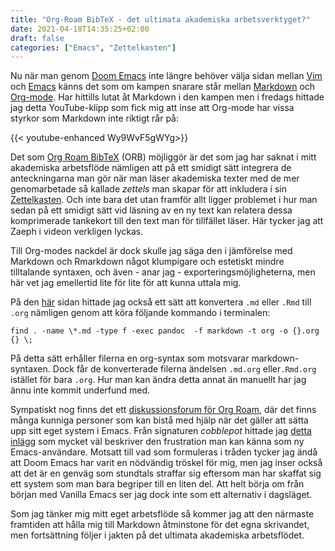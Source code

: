 ```yaml
---
title: "Org-Roam BibTeX - det ultimata akademiska arbetsverktyget?"
date: 2021-04-18T14:35:25+02:00
draft: false
categories: ["Emacs", "Zettelkasten"]
---
```


Nu när man genom [Doom Emacs](https://archive.fo/6YEPi) inte längre behöver välja sidan mellan [Vim](https://www.vim.org/) och [Emacs](https://www.gnu.org/software/emacs/) känns det som om kampen snarare står mellan [Markdown](https://en.wikipedia.org/wiki/Markdown) och [Org-mode](https://en.wikipedia.org/wiki/Org-mode). Har hittills lutat åt Markdown i den kampen men i fredags hittade jag detta YouTube-klipp som fick mig att inse att Org-mode har vissa styrkor som Markdown inte riktigt rår på:

{{< youtube-enhanced Wy9WvF5gWYg>}}

Det som [Org Roam BibTeX](https://github.com/org-roam/org-roam-bibtex) (ORB) möjliggör är det som jag har saknat i mitt akademiska arbetsflöde nämligen att på ett smidigt sätt integrera de anteckningarna man gör när man läser akademiska texter med de mer genomarbetade så kallade *zettels* man skapar för att inkludera i sin [Zettelkasten](https://en.wikipedia.org/wiki/Zettelkasten). Och inte bara det utan framför allt ligger problemet i hur man sedan på ett smidigt sätt vid läsning av en ny text kan relatera dessa komprimerade tankekort till den text man för tillfället läser. Här tycker jag att Zaeph i videon verkligen lyckas.

Till Org-modes nackdel är dock skulle jag säga den i jämförelse med Markdown och Rmarkdown något klumpigare och estetiskt mindre tilltalande syntaxen, och även - anar jag - exporteringsmöjligheterna, men här vet jag emellertid lite för lite för att kunna uttala mig.

På den [här](https://archive.fo/PWvJm) sidan hittade jag också ett sätt att konvertera `.md` eller `.Rmd` till `.org` nämligen genom att köra följande kommando i terminalen: 
```
find . -name \*.md -type f -exec pandoc  -f markdown -t org -o {}.org {} \;
``` 
På detta sätt erhåller filerna en org-syntax som motsvarar markdown-syntaxen. Dock får de konverterade filerna ändelsen `.md.org` eller`.Rmd.org` istället för bara `.org`. Hur man kan ändra detta annat än manuellt har jag ännu inte kommit underfund med.

Sympatiskt nog finns det ett [diskussionsforum för Org Roam](https://archive.fo/DyfgT), där det finns många kunniga personer som kan bistå med hjälp när det gäller att sätta upp sitt eget system i Emacs. Från signaturen *cobblepot* hittade jag [detta inlägg](https://archive.fo/RHldi) som mycket väl beskriver den frustration man kan känna som ny Emacs-användare. Motsatt till vad som formuleras i tråden tycker jag ändå att Doom Emacs har varit en nödvändig tröskel för mig, men jag inser också att det är en genväg som stundtals straffar sig eftersom man har skaffat sig ett system som man bara begriper till en liten del. Att helt börja om från början med Vanilla Emacs ser jag dock inte som ett alternativ i dagsläget. 

Som jag tänker mig mitt eget arbetsflöde så kommer jag att den närmaste framtiden att hålla mig till Markdown åtminstone för det egna skrivandet, men fortsättning följer i jakten på det ultimata akademiska arbetsflödet. 
